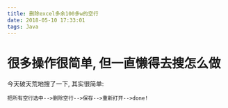 ```yaml
---
title: 删除excel多余100多w的空行
date: 2018-05-10 17:33:01
tags: Java
---
```

# 很多操作很简单, 但一直懒得去搜怎么做
今天破天荒地搜了一下, 其实很简单:
```
把所有空行选中-->删除空行-->保存-->重新打开-->done!
```